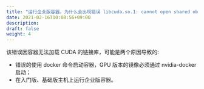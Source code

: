 ```yaml
---
title: "运行企业版容器，为什么会出现错误 libcuda.so.1: cannot open shared object file: No such file or directory？"
date: 2021-02-16T10:08:56+09:00
description:
draft: false
weight: 4
---
```


该错误因容器无法加载 CUDA 的链接库，可能是两个原因导致的:

- 错误的使用 docker 命令启动容器，GPU 版本的镜像必须通过 nvidia-docker 启动；
- 在入门版、基础版主机上运行企业版容器。

